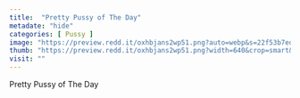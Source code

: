 ```yaml
---
title:  "Pretty Pussy of The Day"
metadate: "hide"
categories: [ Pussy ]
image: "https://preview.redd.it/oxhbjans2wp51.png?auto=webp&s=22f53b7edfbc0994d84697a91a5e2a5572902c6a"
thumb: "https://preview.redd.it/oxhbjans2wp51.png?width=640&crop=smart&auto=webp&s=a9584093d0ec19b9fb98528848357107a38dd754"
visit: ""
---
```

Pretty Pussy of The Day
